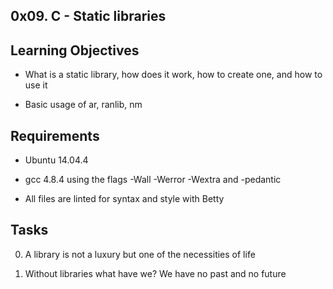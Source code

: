 0x09. C - Static libraries
---
Learning Objectives
---
- What is a static library, how does it work, how to create one, and how to use it

- Basic usage of ar, ranlib, nm

Requirements
---
- Ubuntu 14.04.4

- gcc 4.8.4 using the flags -Wall -Werror -Wextra and -pedantic

- All files are linted for syntax and style with Betty

Tasks
---
0. A library is not a luxury but one of the necessities of life

1. Without libraries what have we? We have no past and no future